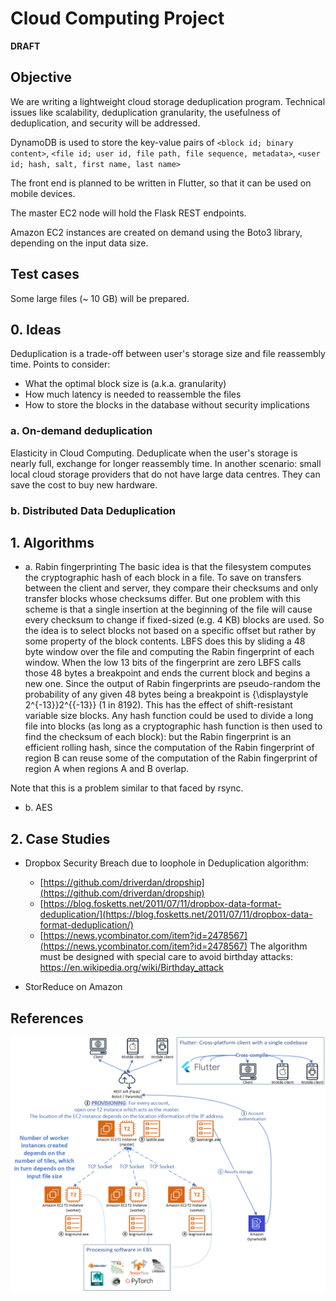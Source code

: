 # Cloud Computing Project
**DRAFT**

<!--## Group members-->

## Objective
We are writing a lightweight cloud storage deduplication program. Technical issues like scalability, deduplication granularity, the usefulness of deduplication, and security will be addressed.

DynamoDB is used to store the key-value pairs of `<block id; binary content>`, `<file id; user id, file path, file sequence, metadata>`, `<user id; hash, salt, first name, last name>`

The front end is planned to be written in Flutter, so that it can be used on mobile devices.

The master EC2 node will hold the Flask REST endpoints.

Amazon EC2 instances are created on demand using the Boto3 library, depending on the input data size.

## Test cases

Some large files (~ 10 GB) will be prepared.

## 0. Ideas
Deduplication is a trade-off between user's storage size and file reassembly time.
Points to consider:
* What the optimal block size is (a.k.a. granularity)
* How much latency is needed to reassemble the files
* How to store the blocks in the database without security implications
### a. On-demand deduplication
Elasticity in Cloud Computing. Deduplicate when the user's storage is nearly full, exchange for longer reassembly time. In another scenario: small local cloud storage providers that do not have large data centres. They can save the cost to buy new hardware.
### b. Distributed Data Deduplication

## 1. Algorithms
* a. Rabin fingerprinting
The basic idea is that the filesystem computes the cryptographic hash of each block in a file. To save on transfers between the client and server, they compare their checksums and only transfer blocks whose checksums differ. But one problem with this scheme is that a single insertion at the beginning of the file will cause every checksum to change if fixed-sized (e.g. 4 KB) blocks are used. So the idea is to select blocks not based on a specific offset but rather by some property of the block contents. LBFS does this by sliding a 48 byte window over the file and computing the Rabin fingerprint of each window. When the low 13 bits of the fingerprint are zero LBFS calls those 48 bytes a breakpoint and ends the current block and begins a new one. Since the output of Rabin fingerprints are pseudo-random the probability of any given 48 bytes being a breakpoint is {\displaystyle 2^{-13}}2^{{-13}} (1 in 8192). This has the effect of shift-resistant variable size blocks. Any hash function could be used to divide a long file into blocks (as long as a cryptographic hash function is then used to find the checksum of each block): but the Rabin fingerprint is an efficient rolling hash, since the computation of the Rabin fingerprint of region B can reuse some of the computation of the Rabin fingerprint of region A when regions A and B overlap.

Note that this is a problem similar to that faced by rsync.
* b. AES

## 2. Case Studies
* Dropbox Security Breach due to loophole in Deduplication algorithm:

  - [https://github.com/driverdan/dropship](https://github.com/driverdan/dropship)
  - [https://blog.fosketts.net/2011/07/11/dropbox-data-format-deduplication/](https://blog.fosketts.net/2011/07/11/dropbox-data-format-deduplication/)
  - [https://news.ycombinator.com/item?id=2478567](https://news.ycombinator.com/item?id=2478567)
The algorithm must be designed with special care to avoid birthday attacks:
https://en.wikipedia.org/wiki/Birthday_attack

* StorReduce on Amazon

## References

<!-- Grid computing: needs to stop other instances once the solution is found. -->

![project_pipeline.png](_paper_reviews/project_pipeline.png)
